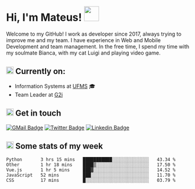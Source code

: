 # Hi, I'm Mateus! <img src="https://media.giphy.com/media/Lp2DXaHwco9FK/giphy.gif" width="40" height="40" />

Welcome to my GitHub! I work as developer since 2017, always trying to improve me and my team. I have experience in Web and Mobile Development and team management. In the free time, I spend my time with my soulmate Bianca, with my cat Luigi and playing video game.

## <img src="https://github.githubassets.com/images/icons/emoji/unicode/1f469-1f4bb.png" width="20" height="20" /> Currently on:
- Information Systems at [UFMS](https://www.ufms.br) :mortar_board:
- Team Leader at [G2i](http://grupog2i.com.br)

## <img src="https://github.githubassets.com/images/icons/emoji/unicode/2615.png" width="20" height="20"/> Get in touch
[![GMail Badge](https://img.shields.io/badge/Gmail-D14836?style=for-the-badge&logo=gmail&logoColor=white&link=http://mailto:mateusragazzi.b@gmail.com)](http://malito:mateusragazzi.b@gmail.com)
[![Twitter Badge](https://img.shields.io/badge/Twitter-1DA1F2?style=for-the-badge&logo=twitter&logoColor=white&link=https://twitter.com/r_mateus39)](https://twitter.com/r_mateus39)
[![Linkedin Badge](https://img.shields.io/badge/LinkedIn-0077B5?style=for-the-badge&logo=linkedin&logoColor=white&link=https://www.linkedin.com/in/mateus-ragazzi/)](https://www.linkedin.com/in/mateus-ragazzi/)

## <img src="https://github.githubassets.com/images/icons/emoji/unicode/1f4ca.png" width="20" height="20"/> Some stats of my week

<!--START_SECTION:waka-->
```text
Python       3 hrs 15 mins   ███████████░░░░░░░░░░░░░░   43.34 % 
Other        1 hr 18 mins    ████▒░░░░░░░░░░░░░░░░░░░░   17.50 % 
Vue.js       1 hr 5 mins     ███▓░░░░░░░░░░░░░░░░░░░░░   14.52 % 
JavaScript   52 mins         ███░░░░░░░░░░░░░░░░░░░░░░   11.70 % 
CSS          17 mins         █░░░░░░░░░░░░░░░░░░░░░░░░   03.79 % 
```
<!--END_SECTION:waka-->
